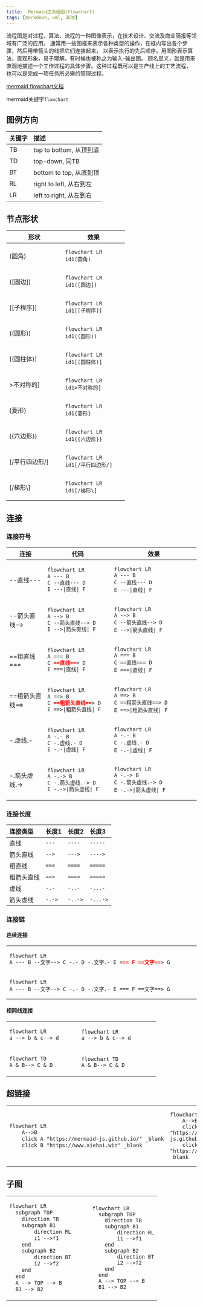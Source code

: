 ```yaml
---
title:  Mermaid之流程图(flowchart)
tags: [markdown, uml, 其他]
---
```


流程图是对过程、算法、流程的一种图像表示，在技术设计、交流及商业简报等领域有广泛的应用。
通常用一些图框来表示各种类型的操作，在框内写出各个步骤，然后用带箭头的线把它们连接起来，
以表示执行的先后顺序。用图形表示算法，直观形象，易于理解。有时候也被称之为输入-输出图。
顾名思义，就是用来直观地描述一个工作过程的具体步骤。这种过程既可以是生产线上的工艺流程，
也可以是完成一项任务所必需的管理过程。

[mermaid flowchart文档](https://mermaid-js.github.io/mermaid/#/flowchart)

mermaid关键字`flowchart`

## 图例方向
    
| 关键字 | 描述                  |
|:----|:--------------------|
| TB  | top to bottom, 从顶到底 |
| TD  | top-down, 同TB       |
| BT  | bottom to top, 从底到顶 |
| RL  | right to left, 从右到左 |
| LR  | left to right, 从左到右 |

## 节点形状

<table>
  <thead>
    <tr>
        <th width="40%">形状</th>
        <th width="45%">效果</th>
    </tr>
  </thead>
  <tbody>
    <tr>
        <td>(圆角)</td>
        <td>

```mermaid
flowchart LR
id1(圆角)
```

</td>
    </tr>
<tr>
        <td>([圆边])</td>
        <td>

```mermaid
flowchart LR
id1([圆边])
```

</td>
    </tr>
<tr>
<td>[[子程序]]</td>
<td>

```mermaid
flowchart LR
id1[[子程序]]
```

</td>
</tr>

<tr>
<td>((圆形))</td>
<td>

```mermaid
flowchart LR
id1((圆形))
```

</td>
</tr>

<tr>
<td>[(圆柱体)]</td>
<td>

```mermaid
flowchart LR
id1[(圆柱体)]
```

</td>
</tr>

<tr>
<td>>不对称的]</td>
<td>

```mermaid
flowchart LR
id1>不对称的]
```

</td>
</tr>

<tr>
<td>{菱形}</td>
<td>

```mermaid
flowchart LR
id1{菱形}
```

</td>
</tr>

<tr>
<td><span v-pre>{{六边形}}</span></td>
<td>

```mermaid
flowchart LR
id1{{六边形}}
```

</td>
</tr>

<tr>
<td>[/平行四边形/]</td>
<td>

```mermaid
flowchart LR
id1[/平行四边形/]
```

</td>
</tr>

<tr>
<td>[/梯形\]</td>
<td>

```mermaid
flowchart LR
id1[/梯形\]
```

</td>
</tr>

</tbody>
</table>

## 连接

### 连接符号

<table>    
<thead>
<tr>
<th>连接</th>
<th width="35%">代码</th>
<th width="45%">效果</th>
</tr>
</thead>
<tbody>
<tr>
<td>--直线---</td>
<td>

```mmd
flowchart LR
A --- B
C --直线--- D
E ---|直线| F
```

</td>
<td>

```mermaid
flowchart LR
A --- B
C --直线--- D
E ---|直线| F
```

</td>
</tr>
<tr>
<td>--箭头直线--></td>
<td>

```mmd
flowchart LR
A --> B
C --箭头直线--> D
E -->|箭头直线| F
```

</td>
<td>

```mermaid
flowchart LR
A --> B
C --箭头直线--> D
E -->|箭头直线| F
```

</td>
</tr>
<tr>
<td>==粗直线===</td>
<td>

```mmd
flowchart LR
A === B
C ==直线=== D
E ===|直线| F
```

</td>
<td>

```mermaid
flowchart LR
A === B
C ==直线=== D
E ===|直线| F
```

</td>
</tr>
<tr>
<td>==粗箭头直线==></td>
<td>

```mmd
flowchart LR
A ==> B
C ==粗箭头直线==> D
E ==>|粗箭头直线| F
```

</td>
<td>

```mermaid
flowchart LR
A ==> B
C ==粗箭头直线==> D
E ==>|粗箭头直线| F
```

</td>
</tr>
<tr>
<td>-.虚线.-</td>
<td>

```mmd
flowchart LR
A -.- B
C -.虚线.- D
E -.-|虚线| F
```

</td>
<td>

```mermaid
flowchart LR
A -.- B
C -.虚线.- D
E -.-|虚线| F
```

</td>
</tr>
<tr>
<td>-.箭头虚线.-></td>
<td>

```mmd
flowchart LR
A -.-> B
C -.箭头虚线.-> D
E -.->|箭头虚线| F
```

</td>
<td>

```mermaid
flowchart LR
A -.-> B
C -.箭头虚线.-> D
E -.->|箭头虚线| F
```

</td>
</tr>
</tbody>
</table>

### 连接长度
        
| 连接类型  | 长度1    | 长度2     | 长度3      |
|:------|:-------|:--------|:---------|
| 直线    | `---`  | `----`  | `-----`  |
| 箭头直线  | `-->`  | `--->`  | `---->`  |
| 粗直线   | `===`  | `====`  | `=====`  |
| 粗箭头直线 | `==>`  | `===>`  | `====>`  |
| 虚线    | `-.-`  | `-..-`  | `-...-`  |
| 箭头虚线  | `-.->` | `-..->` | `-...->` |
      
### 连接链
#### 连续连接

<table>
<tr><td width="65%">

```mmd
flowchart LR
A --- B --文字--> C -.- D -.文字.- E === F ==文字==> G
```

</td></tr>
<tr><td>

```mermaid
flowchart LR
A --- B --文字--> C -.- D -.文字.- E === F ==文字==> G
```

</td></tr>
</table>

#### 相同线连接

<table>
<tr>
<td width="37%">

```mmd
flowchart LR
a --> b & c--> d
```

</td>
<td width="40%">

```mermaid
flowchart LR
a --> b & c--> d
```

</td>
</tr>
<tr>
<td>

```mmd
flowchart TD
A & B--> C & D
```

</td>
<td>

```mermaid
flowchart TD
A & B--> C & D
```

</td>
</tr>
</table>
   
## 超链接

<table>
<tr>
<td>

```mmd
flowchart LR
    A-->B
    click A "https://mermaid-js.github.io/" _blank
    click B "https://www.xiehai.win" _blank
```

</td>
<td width="50%">

```mermaid
flowchart LR
    A-->B
    click A "https://mermaid-js.github.io/" _blank
    click B "https://www.xiehai.win" _blank
```

</td>
</tr>
</table>


## 子图

<table>
<tr>
<td>

```mmd
flowchart LR
  subgraph TOP
    direction TB
    subgraph B1
        direction RL
        i1 -->f1
    end
    subgraph B2
        direction BT
        i2 -->f2
    end
  end
  A --> TOP --> B
  B1 --> B2
```

</td>
<td width="45%">

```mermaid
flowchart LR
  subgraph TOP
    direction TB
    subgraph B1
        direction RL
        i1 -->f1
    end
    subgraph B2
        direction BT
        i2 -->f2
    end
  end
  A --> TOP --> B
  B1 --> B2
```

</td>
</tr>
</table>

